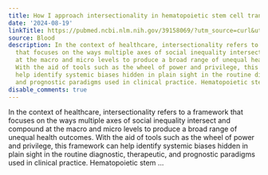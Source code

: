 ```yaml
---
title: How I approach intersectionality in hematopoietic stem cell transplantation
date: '2024-08-19'
linkTitle: https://pubmed.ncbi.nlm.nih.gov/39158069/?utm_source=curl&utm_medium=rss&utm_campaign=journals&utm_content=7603509&fc=None&ff=20240819180915&v=2.18.0.post9+e462414
source: Blood
description: In the context of healthcare, intersectionality refers to a framework
  that focuses on the ways multiple axes of social inequality intersect and compound
  at the macro and micro levels to produce a broad range of unequal health outcomes.
  With the aid of tools such as the wheel of power and privilege, this framework can
  help identify systemic biases hidden in plain sight in the routine diagnostic, therapeutic,
  and prognostic paradigms used in clinical practice. Hematopoietic stem ...
disable_comments: true
---
```

In the context of healthcare, intersectionality refers to a framework that focuses on the ways multiple axes of social inequality intersect and compound at the macro and micro levels to produce a broad range of unequal health outcomes. With the aid of tools such as the wheel of power and privilege, this framework can help identify systemic biases hidden in plain sight in the routine diagnostic, therapeutic, and prognostic paradigms used in clinical practice. Hematopoietic stem ...